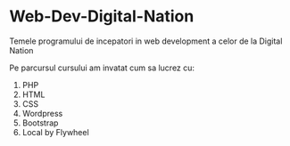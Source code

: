 # Web-Dev-Digital-Nation
Temele programului de incepatori in web development a celor de la Digital Nation

Pe parcursul cursului am invatat cum sa lucrez cu:

1. PHP
2. HTML
3. CSS
4. Wordpress
5. Bootstrap
6. Local by Flywheel
